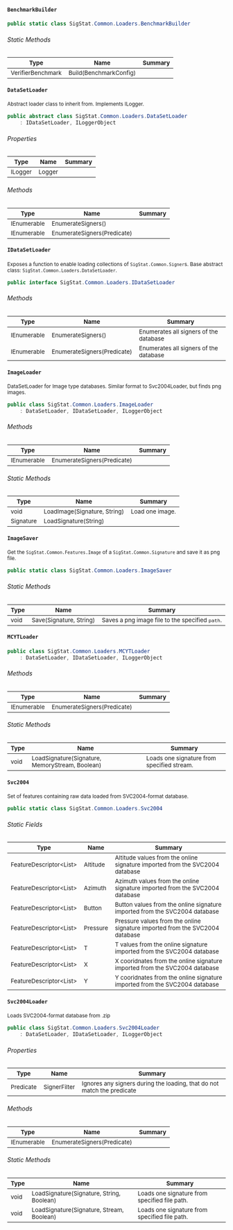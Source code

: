 #### `BenchmarkBuilder`

```csharp
public static class SigStat.Common.Loaders.BenchmarkBuilder

```

###### Static Methods

| <sub>Type</sub> | <sub>Name</sub> | <sub>Summary</sub> | 
| --- | --- | --- | 
| <sub>VerifierBenchmark</sub> | <sub>Build(BenchmarkConfig)</sub> | <sub></sub> | 


#### `DataSetLoader`

<sub>Abstract loader class to inherit from. Implements ILogger.</sub>
```csharp
public abstract class SigStat.Common.Loaders.DataSetLoader
    : IDataSetLoader, ILoggerObject

```

###### Properties

| <sub>Type</sub> | <sub>Name</sub> | <sub>Summary</sub> | 
| --- | --- | --- | 
| <sub>ILogger</sub> | <sub>Logger</sub> | <sub></sub> | 


###### Methods

| <sub>Type</sub> | <sub>Name</sub> | <sub>Summary</sub> | 
| --- | --- | --- | 
| <sub>IEnumerable<Signer></sub> | <sub>EnumerateSigners()</sub> | <sub></sub> | 
| <sub>IEnumerable<Signer></sub> | <sub>EnumerateSigners(Predicate<Signer>)</sub> | <sub></sub> | 


#### `IDataSetLoader`

<sub>Exposes a function to enable loading collections of `SigStat.Common.Signer`s.  Base abstract class: `SigStat.Common.Loaders.DataSetLoader`.</sub>
```csharp
public interface SigStat.Common.Loaders.IDataSetLoader

```

###### Methods

| <sub>Type</sub> | <sub>Name</sub> | <sub>Summary</sub> | 
| --- | --- | --- | 
| <sub>IEnumerable<Signer></sub> | <sub>EnumerateSigners()</sub> | <sub>Enumerates all signers of the database</sub> | 
| <sub>IEnumerable<Signer></sub> | <sub>EnumerateSigners(Predicate<Signer>)</sub> | <sub>Enumerates all signers of the database</sub> | 


#### `ImageLoader`

<sub>DataSetLoader for Image type databases.  Similar format to Svc2004Loader, but finds png images.</sub>
```csharp
public class SigStat.Common.Loaders.ImageLoader
    : DataSetLoader, IDataSetLoader, ILoggerObject

```

###### Methods

| <sub>Type</sub> | <sub>Name</sub> | <sub>Summary</sub> | 
| --- | --- | --- | 
| <sub>IEnumerable<Signer></sub> | <sub>EnumerateSigners(Predicate<Signer>)</sub> | <sub></sub> | 


###### Static Methods

| <sub>Type</sub> | <sub>Name</sub> | <sub>Summary</sub> | 
| --- | --- | --- | 
| <sub>void</sub> | <sub>LoadImage(Signature, String)</sub> | <sub>Load one image.</sub> | 
| <sub>Signature</sub> | <sub>LoadSignature(String)</sub> | <sub></sub> | 


#### `ImageSaver`

<sub>Get the `SigStat.Common.Features.Image` of a `SigStat.Common.Signature` and save it as png file.</sub>
```csharp
public static class SigStat.Common.Loaders.ImageSaver

```

###### Static Methods

| <sub>Type</sub> | <sub>Name</sub> | <sub>Summary</sub> | 
| --- | --- | --- | 
| <sub>void</sub> | <sub>Save(Signature, String)</sub> | <sub>Saves a png image file to the specified `path`.</sub> | 


#### `MCYTLoader`

```csharp
public class SigStat.Common.Loaders.MCYTLoader
    : DataSetLoader, IDataSetLoader, ILoggerObject

```

###### Methods

| <sub>Type</sub> | <sub>Name</sub> | <sub>Summary</sub> | 
| --- | --- | --- | 
| <sub>IEnumerable<Signer></sub> | <sub>EnumerateSigners(Predicate<Signer>)</sub> | <sub></sub> | 


###### Static Methods

| <sub>Type</sub> | <sub>Name</sub> | <sub>Summary</sub> | 
| --- | --- | --- | 
| <sub>void</sub> | <sub>LoadSignature(Signature, MemoryStream, Boolean)</sub> | <sub>Loads one signature from specified stream.</sub> | 


#### `Svc2004`

<sub>Set of features containing raw data loaded from SVC2004-format database.</sub>
```csharp
public static class SigStat.Common.Loaders.Svc2004

```

###### Static Fields

| <sub>Type</sub> | <sub>Name</sub> | <sub>Summary</sub> | 
| --- | --- | --- | 
| <sub>FeatureDescriptor<List<Int32>></sub> | <sub>Altitude</sub> | <sub>Altitude values from the online signature imported from the SVC2004 database</sub> | 
| <sub>FeatureDescriptor<List<Int32>></sub> | <sub>Azimuth</sub> | <sub>Azimuth values from the online signature imported from the SVC2004 database</sub> | 
| <sub>FeatureDescriptor<List<Int32>></sub> | <sub>Button</sub> | <sub>Button values from the online signature imported from the SVC2004 database</sub> | 
| <sub>FeatureDescriptor<List<Int32>></sub> | <sub>Pressure</sub> | <sub>Pressure values from the online signature imported from the SVC2004 database</sub> | 
| <sub>FeatureDescriptor<List<Int32>></sub> | <sub>T</sub> | <sub>T values from the online signature imported from the SVC2004 database</sub> | 
| <sub>FeatureDescriptor<List<Int32>></sub> | <sub>X</sub> | <sub>X cooridnates from the online signature imported from the SVC2004 database</sub> | 
| <sub>FeatureDescriptor<List<Int32>></sub> | <sub>Y</sub> | <sub>Y cooridnates from the online signature imported from the SVC2004 database</sub> | 


#### `Svc2004Loader`

<sub>Loads SVC2004-format database from .zip</sub>
```csharp
public class SigStat.Common.Loaders.Svc2004Loader
    : DataSetLoader, IDataSetLoader, ILoggerObject

```

###### Properties

| <sub>Type</sub> | <sub>Name</sub> | <sub>Summary</sub> | 
| --- | --- | --- | 
| <sub>Predicate<Signer></sub> | <sub>SignerFilter</sub> | <sub>Ignores any signers during the loading, that do not match the predicate</sub> | 


###### Methods

| <sub>Type</sub> | <sub>Name</sub> | <sub>Summary</sub> | 
| --- | --- | --- | 
| <sub>IEnumerable<Signer></sub> | <sub>EnumerateSigners(Predicate<Signer>)</sub> | <sub></sub> | 


###### Static Methods

| <sub>Type</sub> | <sub>Name</sub> | <sub>Summary</sub> | 
| --- | --- | --- | 
| <sub>void</sub> | <sub>LoadSignature(Signature, String, Boolean)</sub> | <sub>Loads one signature from specified file path.</sub> | 
| <sub>void</sub> | <sub>LoadSignature(Signature, Stream, Boolean)</sub> | <sub>Loads one signature from specified file path.</sub> | 


